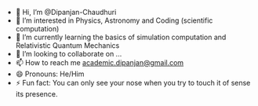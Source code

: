 - 👋 Hi, I’m @Dipanjan-Chaudhuri
- 👀 I’m interested in Physics, Astronomy and Coding (scientific computation)
- 🌱 I’m currently learning the basics of simulation computation and Relativistic Quantum Mechanics
- 💞️ I’m looking to collaborate on ... 
- 📫 How to reach me academic.dipanjan@gmail.com
- 😄 Pronouns: He/Him
- ⚡ Fun fact: You can only see your nose when you try to touch it of sense its presence.

<!---
Dipanjan-Chaudhuri/Dipanjan-Chaudhuri is a ✨ special ✨ repository because its `README.md` (this file) appears on your GitHub profile.
You can click the Preview link to take a look at your changes.
--->
